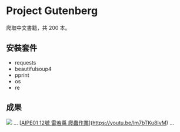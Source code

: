 # Project Gutenberg
爬取中文書籍，共 200 本。

## 安裝套件
- requests
- beautifulsoup4
- pprint
- os
- re

## 成果
![](執行過程的擷圖或說明圖片)
...
[[AIPE01 12號 雷若禹 爬蟲作業](你的影片連結)](https://youtu.be/lm7bTKu8IvM)
...
